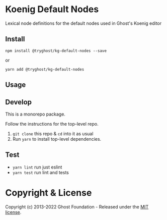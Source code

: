 # Koenig Default Nodes

Lexical node definitions for the default nodes used in Ghost&#39;s Koenig editor

## Install

`npm install @tryghost/kg-default-nodes --save`

or

`yarn add @tryghost/kg-default-nodes`

## Usage


## Develop

This is a monorepo package.

Follow the instructions for the top-level repo.
1. `git clone` this repo & `cd` into it as usual
2. Run `yarn` to install top-level dependencies.



## Test

- `yarn lint` run just eslint
- `yarn test` run lint and tests



# Copyright & License 

Copyright (c) 2013-2022 Ghost Foundation - Released under the [MIT license](LICENSE).